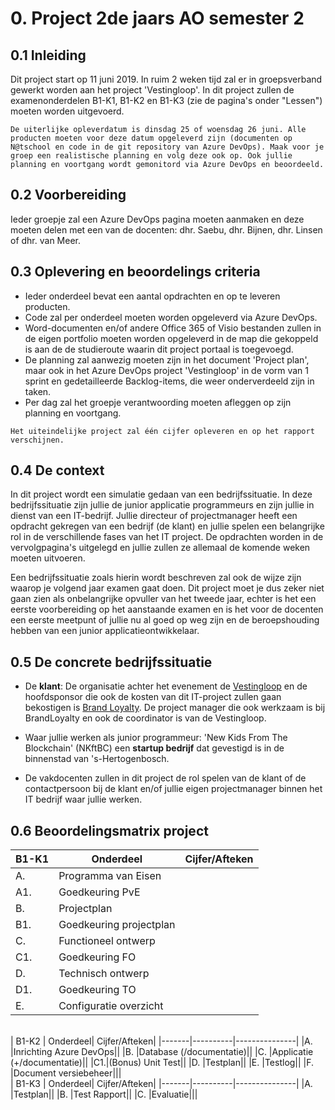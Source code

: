 # 0. Project 2de jaars AO semester 2

## 0.1 Inleiding

Dit project start op 11 juni 2019. In ruim 2 weken tijd zal er in groepsverband gewerkt worden aan het project 'Vestingloop'.
In dit project zullen de examenonderdelen B1-K1, B1-K2 en B1-K3 (zie de pagina's onder "Lessen") moeten worden uitgevoerd. 

``De uiterlijke opleverdatum is dinsdag 25 of woensdag 26 juni. Alle producten moeten voor deze datum opgeleverd zijn (documenten op N@tschool en code in de git repository van Azure DevOps). Maak voor je groep een realistische planning en volg deze ook op. Ook jullie planning en voortgang wordt gemonitord via Azure DevOps en beoordeeld.``

## 0.2 Voorbereiding

Ieder groepje zal een Azure DevOps pagina moeten aanmaken en deze moeten delen met een van de docenten: dhr. Saebu, dhr. Bijnen, dhr. Linsen of dhr. van Meer.

## 0.3 Oplevering en beoordelings criteria

- Ieder onderdeel bevat een aantal opdrachten en op te leveren producten.
- Code zal per onderdeel moeten worden opgeleverd via Azure DevOps.
- Word-documenten en/of andere Office 365 of Visio bestanden zullen in de eigen portfolio moeten worden opgeleverd in de map die gekoppeld is aan de de studieroute waarin dit project portaal is toegevoegd. 
- De planning zal aanwezig moeten zijn in het document 'Project plan', maar ook in het Azure DevOps project 'Vestingloop' in de vorm van 1 sprint en gedetailleerde Backlog-items, die weer onderverdeeld zijn in taken.
- Per dag zal het groepje verantwoording moeten afleggen op zijn planning en voortgang. 

``Het uiteindelijke project zal één cijfer opleveren en op het rapport verschijnen.``

## 0.4 De context 

In dit project wordt een simulatie gedaan van een bedrijfssituatie. In deze bedrijfssituatie zijn jullie de junior applicatie programmeurs en zijn jullie in dienst van een IT-bedrijf.
Jullie directeur of projectmanager heeft een opdracht gekregen van een bedrijf (de klant) en jullie spelen een belangrijke rol in de verschillende fases van het IT project.
De opdrachten worden in de vervolgpagina's uitgelegd en jullie zullen ze allemaal de komende weken moeten uitvoeren.

Een bedrijfssituatie zoals hierin wordt beschreven zal ook de wijze zijn waarop je volgend jaar examen gaat doen.
Dit project moet je dus zeker niet gaan zien als onbelangrijke opvuller van het tweede jaar, echter is het een eerste voorbereiding op het aanstaande examen en is het voor de docenten een eerste meetpunt of jullie nu al goed op weg zijn en de beroepshouding hebben van een junior applicatieontwikkelaar.

## 0.5 De concrete bedrijfssituatie

- De __klant__: De organisatie achter het evenement de [Vestingloop](http://vestingloop.nl) en de hoofdsponsor die ook de kosten van dit IT-project zullen gaan bekostigen is [Brand Loyalty](https://www.brandloyalty-int.com/nl-NL/home/).
  De project manager die ook werkzaam is bij BrandLoyalty en ook de coordinator is van de Vestingloop. 

- Waar jullie werken als junior programmeur: 'New Kids From The Blockchain' (NKftBC) een __startup bedrijf__ dat gevestigd is in de binnenstad van 's-Hertogenbosch.

- De vakdocenten zullen in dit project de rol spelen van de klant of de contactpersoon bij de klant en/of jullie eigen projectmanager binnen het IT bedrijf waar jullie werken. 

## 0.6 Beoordelingsmatrix project


| B1-K1 | Onderdeel| Cijfer/Afteken|
|-------|----------|---------------|
|A. |Programma van Eisen|       |	
|A1.|Goedkeuring PvE||
|B. |Projectplan	||
|B1.|Goedkeuring projectplan||	
|C. |Functioneel ontwerp||	
|C1.| Goedkeuring FO||	
|D. |Technisch ontwerp||
|D1.|Goedkeuring TO||	
|E. |Configuratie overzicht|||	
<br>
| B1-K2 | Onderdeel| Cijfer/Afteken|
|-------|----------|---------------|
|A. |Inrichting Azure DevOps||	
|B. |Database (/documentatie)||
|C. |Applicatie (+/documentatie)||
|C1.|(Bonus) Unit Test||	
|D. |Testplan||
|E. |Testlog||	
|F. |Document versiebeheer|||	
<br>
| B1-K3 | Onderdeel| Cijfer/Afteken|
|-------|----------|---------------|
|A. |Testplan||
|B. |Test Rapport||
|C. |Evaluatie|||
																		



